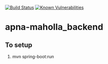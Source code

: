 [![Build Status](https://travis-ci.org/apna-mohalla/foundation.svg?branch=master)](https://travis-ci.org/apna-mohalla/foundation)
[![Known Vulnerabilities](https://snyk.io/test/github/apna-mohalla/foundation/badge.svg)](https://snyk.io/test/github/apna-mohalla/foundation)

# apna-maholla_backend

## To setup
1. mvn spring-boot:run
